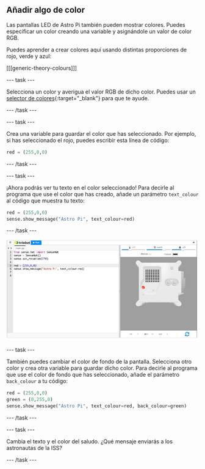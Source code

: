 ## Añadir algo de color

Las pantallas LED de Astro Pi también pueden mostrar colores. Puedes especificar un color creando una variable y asignándole un valor de color RGB.

Puedes aprender a crear colores aquí usando distintas proporciones de rojo, verde y azul:

[[[generic-theory-colours]]]

--- task ---

Selecciona un color y averigua el valor RGB de dicho color. Puedes usar un [selector de colores](https://www.w3schools.com/colors/colors_rgb.asp){:target="_blank"} para que te ayude.

--- /task ---

--- task ---

Crea una variable para guardar el color que has seleccionado. Por ejemplo, si has seleccionado el rojo, puedes escribir esta línea de código:

```python
red = (255,0,0)
```

--- /task ---

--- task ---

¡Ahora podrás ver tu texto en el color seleccionado! Para decirle al programa que use el color que has creado, añade un parámetro `text_colour` al código que muestra tu texto:

```python
red = (255,0,0)
sense.show_message("Astro Pi", text_colour=red)
```

--- /task ---

![The Trinket Sense HAT emulator running a sample program which scrolls the text \"Astro Pi\" across the LED matrix using red letters](images/M0_2.gif)

--- task ---

También puedes cambiar el color de fondo de la pantalla. Selecciona otro color y crea otra variable para guardar dicho color. Para decirle al programa que use el color de fondo que has seleccionado, añade el parámetro `back_colour` a tu código:

```python
red = (255,0,0)
green = (0,255,0)
sense.show_message("Astro Pi", text_colour=red, back_colour=green)
```

--- /task ---

--- task ---

Cambia el texto y el color del saludo. ¿Qué mensaje enviarás a los astronautas de la ISS?

--- /task ---
